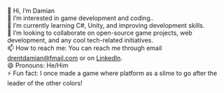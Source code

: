👋 Hi, I’m Damian  
👀 I’m interested in game development and coding..  
🌱 I’m currently learning C#, Unity, and improving development skills.  
💞️ I’m looking to collaborate on open-source game projects, web development, and any cool tech-related initiatives.  
📫 How to reach me: You can reach me through email drentdamian@fmail.com or on [LinkedIn](https://github.com/dmen2005?tab=overview&from=2025-01-01&to=2025-01-20).  
😄 Pronouns: He/Him  
⚡ Fun fact: I once made a game where platform as a slime to go after the leader of the other colors!  

<!---
dmen2005/dmen2005 is a ✨ special ✨ repository because its `README.md` (this file) appears on your GitHub profile.
You can click the Preview link to take a look at your changes.
--->
